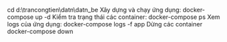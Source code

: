 cd d:\trancongtien\datn\datn_be
Xây dựng và chạy ứng dụng:
docker-compose up -d
Kiểm tra trạng thái các container:
docker-compose ps
Xem logs của ứng dụng:
docker-compose logs -f app
Dừng các container
docker-compose down